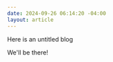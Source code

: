 ```yaml
---
date: 2024-09-26 06:14:20 -04:00
layout: article
---
```


Here is an untitled blog



W﻿e'll be there!